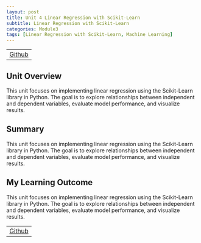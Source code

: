```yaml
---
layout: post
title: Unit 4 Linear Regression with Scikit-Learn
subtitle: Linear Regression with Scikit-Learn
categories: Module3
tags: [Linear Regression with Scikit-Learn, Machine Learning]
---
```

<html lang="en">

<table>
    <tr>
        <td><a href="../../../../MachineLearning/Unit04" target="_blank" class="button large">Github</a></td> 
    </tr>
</table>

<body>

<h2>Unit Overview</h2>
<p>This unit focuses on implementing linear regression using the Scikit-Learn library in Python. The goal is to explore relationships between independent and dependent variables, evaluate model performance, and visualize results.</p>

<h2>Summary</h2>
<p>This unit focuses on implementing linear regression using the Scikit-Learn library in Python. The goal is to explore relationships between independent and dependent variables, evaluate model performance, and visualize results.</p>

<h2>My Learning Outcome</h2>
<p>This unit focuses on implementing linear regression using the Scikit-Learn library in Python. The goal is to explore relationships between independent and dependent variables, evaluate model performance, and visualize results.</p>

</body>

</html>

<table>
    <tr>
        <td><a href="../../../../MachineLearning/Unit04" target="_blank" class="button large">Github</a></td> 
    </tr>
</table>



